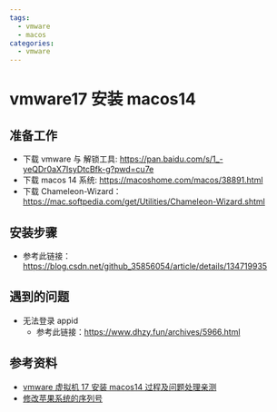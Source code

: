 ```yaml
---
tags:
  - vmware
  - macos
categories:
  - vmware
---
```


# vmware17 安装 macos14

## 准备工作

- 下载 vmware 与 解锁工具: https://pan.baidu.com/s/1_-yeQDr0aX7IsyDtcBfk-g?pwd=cu7e
- 下载 macos 14 系统: https://macoshome.com/macos/38891.html
- 下载 Chameleon-Wizard：https://mac.softpedia.com/get/Utilities/Chameleon-Wizard.shtml

## 安装步骤

- 参考此链接：https://blog.csdn.net/github_35856054/article/details/134719935

## 遇到的问题

- 无法登录 appid
  - 参考此链接：https://www.dhzy.fun/archives/5966.html

## 参考资料

- [vmware 虚拟机 17 安装 macos14 过程及问题处理亲测](https://blog.csdn.net/github_35856054/article/details/134719935)
- [修改苹果系统的序列号](https://www.dhzy.fun/archives/5966.html)

